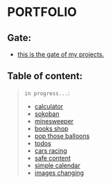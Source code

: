 # PORTFOLIO
## Gate:
* [this is the gate of my projects.](index.html "gate")
## Table of content:
> `in progress...`:
> 
>* [calculator](projects/calculator/index.html "my simple math calculator")
>* [sokoban](projects/sokoban/index.html "sokoban")
>* [minesweeper](projects/minesweeper/index.html "minesweeper game")
>* [books shop](projects/books-shop/index.html "books shop demo")
>* [pop those balloons](projects/balloons/index.html "simple but full of joy")
>* [todos](projects/todos/index.html "todos list")
>* [cars racing](projects/cars-racing/index.html "funny game")
>* [safe content](projects/safe-content/index.html "be aware!")
>* [simple calendar](projects/simple-calendar/index.html "can be better...")
>* [images changing](projects/images-changing/index.html "changing images")